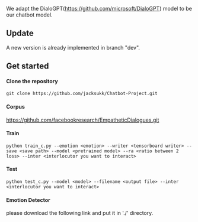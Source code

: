 We adapt the DialoGPT(https://github.com/microsoft/DialoGPT) model to be our chatbot model.
## Update
A new version is already implemented in branch "dev".
## Get started
#### Clone the repository
```
git clone https://github.com/jacksukk/Chatbot-Project.git
```
#### Corpus
https://github.com/facebookresearch/EmpatheticDialogues.git

#### Train
```
python train_c.py --emotion <emotion> --writer <tensorboard writer> --save <save path> --model <pretrained model> --ra <ratio between 2 loss> --inter <interlocutor you want to interact>
```

#### Test
```
python test_c.py --model <model> --filename <output file> --inter <interlocutor you want to interact>
```

#### Emotion Detector
please download the following link and put it in './' directory.
